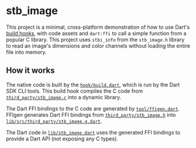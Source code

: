 # stb_image

This project is a minimal, cross-platform demonstration of how to use Dart's
[build hooks][], with code assets and `dart:ffi` to call a simple function from a
popular C library. This project uses `stbi_info` from the `stb_image.h` library
to read an image's dimensions and color channels without loading the entire file
into memory.

[build hooks]: https://dart.dev/tools/hooks

## How it works

The native code is built by the [`hook/build.dart`](hook/build.dart), which is
run by the Dart SDK CLI tools. This build hook compiles the C code from
[`third_party/stb_image.c`](third_party/stb_image.c) into a dynamic library.

The Dart FFI bindings to the C code are generated by
[`tool/ffigen.dart`](tool/ffigen.dart). FFIgen generates Dart FFI bindings from
[`third_party/stb_image.h`](third_party/stb_image.h) into [`lib/src/third_party/stb_image.g.dart`](lib/src/third_party/stb_image.g.dart).

The Dart code in [`lib/stb_image.dart`](lib/stb_image.dart) uses the
generated FFI bindings to provide a Dart API (not exposing any C types).
